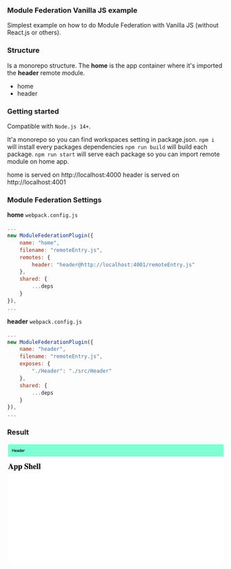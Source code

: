 ### Module Federation Vanilla JS example
Simplest example on how to do Module Federation with Vanilla JS (without React.js or others).

### Structure
Is a monorepo structure.
The **home** is the app container where it's imported the **header** remote module.

* home
* header



### Getting started
Compatible with `Node.js 14+`.

It'a  monorepo so you can find workspaces setting in package.json.
`npm i` will install every packages dependencies
`npm run build` will build each package.
`npm run start` will serve each package so you can import remote module on home app.

home is served on  http://localhost:4000
header is served on  http://localhost:4001

### Module Federation Settings
**home** `webpack.config.js`
```js
...
new ModuleFederationPlugin({
    name: "home",
    filename: "remoteEntry.js",
    remotes: {
        header: "header@http://localhost:4001/remoteEntry.js"
    },
    shared: {
        ...deps
    }
}),
...
```

**header** `webpack.config.js`
```js
...
new ModuleFederationPlugin({
    name: "header",
    filename: "remoteEntry.js",
    exposes: {
        "./Header": "./src/Header"
    },
    shared: {
        ...deps
    }
}),
...
```
### Result
![img.png](docs/img.png)
